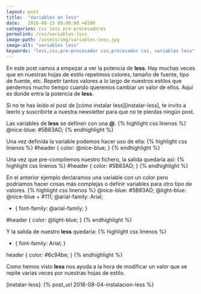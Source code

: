 ```yaml
---
layout: post
title:  "Variables en less"
date:   2016-08-15 08:00:00 +0200
categories: css less pre-procesadores
permalink: /css/variables-less
image-path: /assets/img/variables-less.jpg
image-alt: "variables less"
keywords: "less,css,pre-procesador css,procesador css, variables less"
---
```

En este post vamos a empezar a ver la potencia de **less**. 
Hay muchas veces que en nuestras hojas de estilo repetimos colores, 
tamaño de fuente, tipo de fuente, etc. Repetir tantos valores a lo largo 
de nuestros estilos que perdemos mucho tiempo cuando queremos cambiar un valor de ellos. 
Aquí es donde entra la potencia de **less**.

Si no te has leído el post de [cómo instalar less][instalar-less], te invito a leerlo y 
suscribirte a nuestra newsletter para que no te pierdas ningún post.

Las variables de **less** se definen con una **@**.
{% highlight css linenos %}
@nice-blue: #5B83AD;
{% endhighlight %}

Una vez definida la variable podemos hacer uso de ella:
{% highlight css linenos %}
#header {
  color: @nice-blue;
}
{% endhighlight %}

Una vez que pre-compilemos nuestro fichero, la salida quedaría así:
{% highlight css linenos %}
#header {
  color: #5B83AD;
}
{% endhighlight %}

En el anterior ejemplo declaramos una variable con un color pero podríamos hacer cosas más complejas o definir variables para otro tipo de valores.
{% highlight css linenos %}
@nice-blue: #5B83AD;
@light-blue: @nice-blue + #111;
@arial-family: Arial;

* {
   font-family: @arial-family;
}

#header {
  color: @light-blue;
}
{% endhighlight %}

Y la salida de nuestro **less** quedaría:
{% highlight css linenos %}
* {
font-family: Arial;
}

header {
  color: #6c94be;
}
{% endhighlight %}

Como hemos visto **less** nos ayuda a la hora de modificar un valor que 
se repite varias veces por nuestras hojas de estilo.

[instalar-less]: {% post_url 2016-08-04-instalacion-less %}